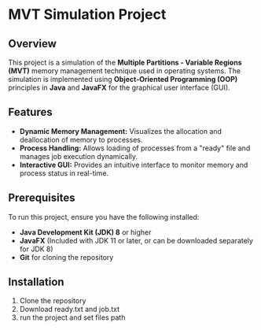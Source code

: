 # MVT Simulation Project

## Overview

This project is a simulation of the **Multiple Partitions - Variable Regions (MVT)** memory management technique used in operating systems. The simulation is implemented using **Object-Oriented Programming (OOP)** principles in **Java** and **JavaFX** for the graphical user interface (GUI).

## Features

- **Dynamic Memory Management:** Visualizes the allocation and deallocation of memory to processes.
- **Process Handling:** Allows loading of processes from a "ready" file and manages job execution dynamically.
- **Interactive GUI:** Provides an intuitive interface to monitor memory and process status in real-time.

## Prerequisites

To run this project, ensure you have the following installed:

- **Java Development Kit (JDK) 8** or higher
- **JavaFX** (Included with JDK 11 or later, or can be downloaded separately for JDK 8)
- **Git** for cloning the repository

## Installation

1. Clone the repository
2. Download ready.txt and job.txt
3. run the project and set files path



  
